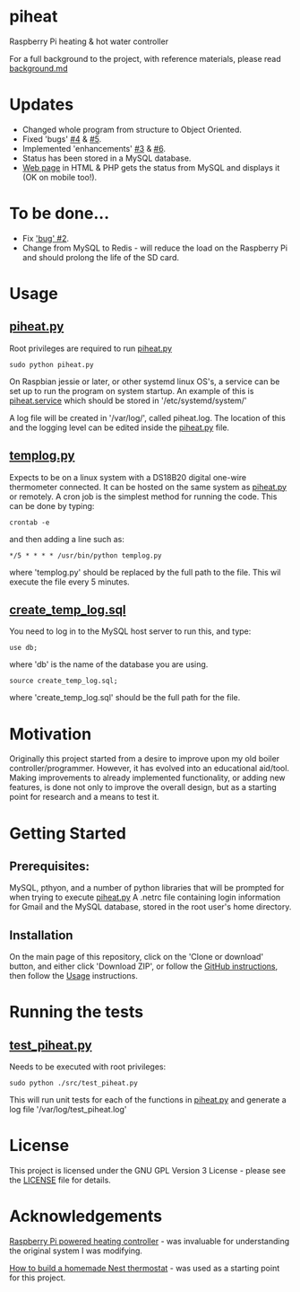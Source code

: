 # piheat
Raspberry Pi heating &amp; hot water controller

For a full background to the project, with reference materials, please read [background.md](./docs/background.md)

# Updates
- Changed whole program from structure to Object Oriented.
- Fixed 'bugs' [#4](../../issues/4) & [#5](../../issues/5).
- Implemented 'enhancements' [#3](../../issues/3) & [#6](../../issues/6).
- Status has been stored in a MySQL database.
- [Web page](./src/piheat.php) in HTML & PHP gets the status from MySQL and displays it (OK on mobile too!).
# To be done...
- Fix ['bug' #2](../../issues/2).
- Change from MySQL to Redis - will reduce the load on the Raspberry Pi and should prolong the life of the SD card.

# Usage
## [piheat.py](./src/piheat.py)
Root privileges are required to run [piheat.py](./src/piheat.py)

    sudo python piheat.py
On Raspbian jessie or later, or other systemd linux OS's,  a service can be set up to run the program on system startup.  An example of this is [piheat.service](./scripts/piheat.service) which should be stored in '/etc/systemd/system/'

A log file will be created in '/var/log/', called piheat.log.  The location of this and the logging level can be edited inside the [piheat.py](./src/piheat.py) file.
## [templog.py](./src/templog.py)
Expects to be on a linux system with a DS18B20 digital one-wire thermometer connected.  It can be hosted on the same system as [piheat.py](./src/piheat.py) or remotely.  A cron job is the simplest method for running the code.  This can be done by typing:

    crontab -e
and then adding a line such as:

    */5 * * * * /usr/bin/python templog.py
where 'templog.py' should be replaced by the full path to the file.  This wil execute the file every 5 minutes.
## [create_temp_log.sql](./scripts/create_temp_log.sql)
You need to log in to the MySQL host server to run this, and type:

    use db;
where 'db' is the name of the database you are using.

    source create_temp_log.sql;
where 'create_temp_log.sql' should be the full path for the file.

# Motivation
Originally this project started from a desire to improve upon my old boiler controller/programmer.  However, it has evolved into an educational aid/tool.  Making improvements to already implemented functionality, or adding new features, is done not only to improve the overall design, but as a starting point for research and a means to test it.

# Getting Started
## Prerequisites:
MySQL, pthyon, and a number of python libraries that will be prompted for when trying to execute [piheat.py](./src/piheat.py)
A .netrc file containing login information for Gmail and the MySQL database, stored in the root user's home directory.
## Installation
On the main page of this repository, click on the 'Clone or download' button, and either click 'Download ZIP', or follow the [GitHub instructions](https://help.github.com/articles/cloning-a-repository/), then follow the [Usage](#usage) instructions.

# Running the tests
## [test_piheat.py](./src/test_piheat.py)
Needs to be executed with root privileges:

    sudo python ./src/test_piheat.py
This will run unit tests for each of the functions in [piheat.py](./src/piheat.py) and generate a log file '/var/log/test_piheat.log'

# License
This project is licensed under the GNU GPL Version 3 License - please see the [LICENSE](./LICENSE) file for details.

# Acknowledgements
[Raspberry Pi powered heating controller](http://www.whizzy.org/2014/01/raspberry-pi-powered-heating-controller-part-1/)    - was invaluable for understanding the original system I was modifying.

[How to build a homemade Nest thermostat](https://www.stuff.tv/features/how-build-homemade-nest-thermostat)    - was used as a starting point for this project.
